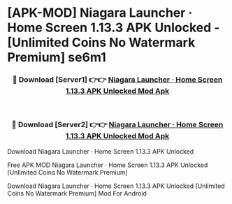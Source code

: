 # [APK-MOD] Niagara Launcher ‧ Home Screen 1.13.3 APK Unlocked - [Unlimited Coins No Watermark Premium] se6m1



<div align="center">
<h3>🔴 Download [Server1] 👉👉 <a href="https://momento.my/?title=Niagara_Launcher_‧_Home_Screen_1.13.3_APK_Unlocked">Niagara Launcher ‧ Home Screen 1.13.3 APK Unlocked Mod Apk</a></h3><br>

<h3>🔴 Download [Server2] 👉👉 <a href="https://momento.my/?title=Niagara_Launcher_‧_Home_Screen_1.13.3_APK_Unlocked">Niagara Launcher ‧ Home Screen 1.13.3 APK Unlocked Mod Apk</a></h3>
</div>



Download Niagara Launcher ‧ Home Screen 1.13.3 APK Unlocked 

Free APK MOD Niagara Launcher ‧ Home Screen 1.13.3 APK Unlocked [Unlimited Coins No Watermark Premium]

Download Niagara Launcher ‧ Home Screen 1.13.3 APK Unlocked [Unlimited Coins No Watermark Premium] Mod For Android
